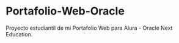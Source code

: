 # Portafolio-Web-Oracle
Proyecto estudiantil de mi Portafolio Web para Alura - Oracle Next Education.
